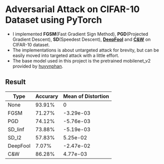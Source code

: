 # Adversarial Attack on CIFAR-10 Dataset using PyTorch

- I implemented **FGSM**(Fast Gradient Sign Method), **PGD**(Projected Gradient Descent), **SD**(Speedest Descent), [**DeepFool**](https://arxiv.org/abs/1511.04599) and [**C&W**](https://arxiv.org/abs/1608.04644) on CIFAR-10 dataset.
- The implementations is about untargeted attack for brevity, but can be easily moved into targeted attack with a little effort. 
- The base model used in this project is the pretrained mobilenet_v2 provided by [huyvnphan](https://github.com/huyvnphan/PyTorch_CIFAR10).

## Result

| Type | Accurary | Mean of Distortion |
| ---- | ---- | ---- |
| None | 93.91% | 0 |
| FGSM | 71.27% | -3.29e-03 |
|   PGD   | 74.12% | -5.76e-03 |
| SD_linf | 73.88% | -5.19e-03 |
| SD_l2 | 57.83% | 5.25e-02 |
| DeepFool | 7.07% | -2.47e-02 |
| C&W | 86.28% | 4.77e-03 |

